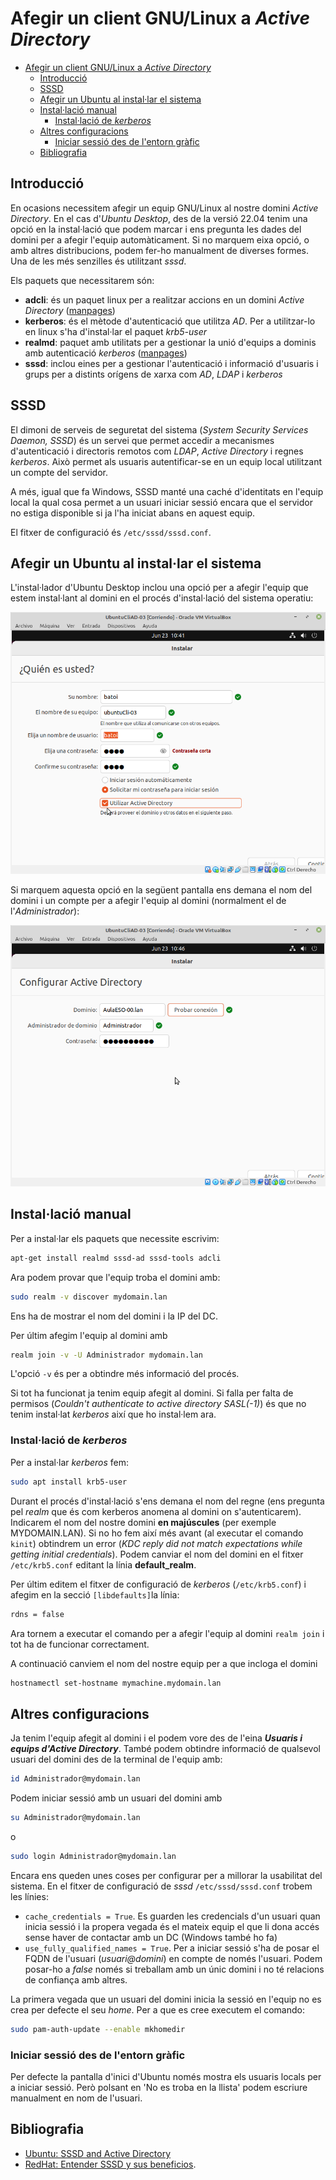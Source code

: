 # Afegir un client GNU/Linux a _Active Directory_
- [Afegir un client GNU/Linux a _Active Directory_](#afegir-un-client-gnulinux-a-active-directory)
  - [Introducció](#introducció)
  - [SSSD](#sssd)
  - [Afegir un Ubuntu al instal·lar el sistema](#afegir-un-ubuntu-al-installar-el-sistema)
  - [Instal·lació manual](#installació-manual)
    - [Instal·lació de _kerberos_](#installació-de-kerberos)
  - [Altres configuracions](#altres-configuracions)
    - [Iniciar sessió des de l'entorn gràfic](#iniciar-sessió-des-de-lentorn-gràfic)
  - [Bibliografia](#bibliografia)

## Introducció
En ocasions necessitem afegir un equip GNU/Linux al nostre domini _Active Directory_. En el cas d'_Ubuntu Desktop_, des de la versió 22.04 tenim una opció en la instal·lació que podem marcar i ens pregunta les dades del domini per a afegir l'equip automàticament. Si no marquem eixa opció, o amb altres distribucions, podem fer-ho manualment de diverses formes. Una de les més senzilles és utilitzant _sssd_.

Els paquets que necessitarem són:
- **adcli**: és un paquet linux per a realitzar accions en un domini _Active Directory_ ([manpages](https://manpages.ubuntu.com/manpages/trusty/man8/adcli.8.html))
- **kerberos**: és el mètode d'autenticació que utilitza _AD_. Per a utilitzar-lo en linux s'ha d'instal·lar el paquet _krb5-user_
- **realmd**: paquet amb utilitats per a gestionar la unió d'equips a dominis amb autenticació _kerberos_ ([manpages](https://manpages.ubuntu.com/manpages/xenial/man8/realm.8.html))
- **sssd**: inclou eines per a gestionar l'autenticació i informació d'usuaris i grups per a distints orígens de xarxa com _AD_, _LDAP_ i _kerberos_

## SSSD
El dimoni de serveis de seguretat del sistema (_System Security Services Daemon, SSSD_) és un servei que permet accedir a mecanismes d'autenticació i directoris remotos com _LDAP_, _Active Directory_ i regnes _kerberos_. Això permet als usuaris autentificar-se en un equip local utilitzant un compte del servidor.

A més, igual que fa Windows, SSSD manté una caché d'identitats en l'equip local la qual cosa permet a un usuari iniciar sessió encara que el servidor no estiga disponible si ja l'ha iniciat abans en aquest equip.

El fitxer de configuració és `/etc/sssd/sssd.conf`.

## Afegir un Ubuntu al instal·lar el sistema
L'instal·lador d'Ubuntu Desktop inclou una opció per a afegir l'equip que estem instal·lant al domini en el procés d'instal·lació del sistema operatiu:

![Afegir equip a AD](img/InstalUbuntuADoption.png)

Si marquem aquesta opció en la següent pantalla ens demana el nom del domini i un compte per a afegir l'equip al domini (normalment el de l'_Administrador_):

![Configurar AD](img/InstalUbuntuADconfig.png)

## Instal·lació manual
Per a instal·lar els paquets que necessite escrivim:
```bash
apt-get install realmd sssd-ad sssd-tools adcli
```

Ara podem provar que l'equip troba el domini amb:
```bash
sudo realm -v discover mydomain.lan
```

Ens ha de mostrar el nom del domini i la IP del DC. 

Per últim afegim l'equip al domini amb
```bash
realm join -v -U Administrador mydomain.lan
```

L'opció `-v` és per a obtindre més informació del procés. 

Si tot ha funcionat ja tenim equip afegit al domini. Si falla per falta de permisos (_Couldn't authenticate to active directory SASL(-1)_) és que no tenim instal·lat _kerberos_ així que ho instal·lem ara.

### Instal·lació de _kerberos_
Per a instal·lar _kerberos_ fem:
```bash
sudo apt install krb5-user
```

Durant el procés d'instal·lació s'ens demana el nom del regne (ens pregunta pel _realm_ que és com kerberos anomena al domini on s'autenticarem). Indicarem el nom del nostre domini **en majúscules** (per exemple MYDOMAIN.LAN). Si no ho fem així més avant (al executar el comando `kinit`) obtindrem un error (_KDC reply did not match expectations while getting initial credentials_). Podem canviar el nom del domini en el fitxer `/etc/krb5.conf` editant la línia **default_realm**.

Per últim editem el fitxer de configuració de _kerberos_ (`/etc/krb5.conf`) i afegim en la secció `[libdefaults]`la línia:
```bash
rdns = false
```

Ara tornem a executar el comando per a afegir l'equip al domini `realm join` i tot ha de funcionar correctament.


A continuació canviem el nom del nostre equip per a que incloga el domini
```bash
hostnamectl set-hostname mymachine.mydomain.lan
```

## Altres configuracions
Ja tenim l'equip afegit al domini i el podem vore des de l'eina **_Usuaris i equips d'Active Directory_**. També podem obtindre informació de qualsevol usuari del domini des de la terminal de l'equip amb:
```bash
id Administrador@mydomain.lan
```

Podem iniciar sessió amb un usuari del domini amb 
```bash
su Administrador@mydomain.lan
```

o 
```bash
sudo login Administrador@mydomain.lan
```

Encara ens queden unes coses per configurar per a millorar la usabilitat del sistema. En el fitxer de configuració de _sssd_ `/etc/sssd/sssd.conf` trobem les línies:
- `cache_credentials = True`. Es guarden les credencials d'un usuari quan inicia sessió i la propera vegada és el mateix equip el que li dona accés sense haver de contactar amb un DC (Windows també ho fa)
- `use_fully_qualified_names = True`. Per a iniciar sessió s'ha de posar el FQDN de l'usuari (_usuari@domini_) en compte de només l'usuari. Podem posar-ho a _false_ només si treballam amb un únic domini i no té relacions de confiança amb altres.

La primera vegada que un usuari del domini inicia la sessió en l'equip no es crea per defecte el seu _home_. Per a que es cree executem el comando:
```bash
sudo pam-auth-update --enable mkhomedir
```

### Iniciar sessió des de l'entorn gràfic
Per defecte la pantalla d'inici d'Ubuntu només mostra els usuaris locals per a iniciar sessió. Però polsant en 'No es troba en la llista' podem escriure manualment en nom de l'usuari.

## Bibliografia
- [Ubuntu: SSSD and Active Directory](https://ubuntu.com/server/docs/service-sssd-ad)
- [RedHat: Entender SSSD y sus beneficios](https://access.redhat.com/documentation/es-es/red_hat_enterprise_linux/8/html/configuring_authentication_and_authorization_in_rhel/understanding-sssd-and-its-benefits_configuring-authentication-and-authorization-in-rhel).
